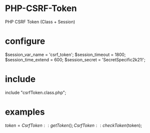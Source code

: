 # PHP-CSRF-Token
PHP CSRF Token (Class + Session)

# configure
$session_var_name = 'csrf_token';
$session_timeout = 1800;
$session_time_extend = 600;
$session_secret = 'SecretSpecific2k21!';

# include
include "csrfToken.class.php";

# examples
$token = CsrfToken::getToken();
CsrfToken::checkToken($token);